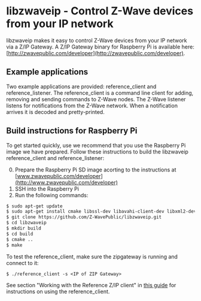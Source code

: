 libzwaveip - Control Z-Wave devices from your IP network
========================================================

libzwaveip makes it easy to control Z-Wave devices from your IP network via a Z/IP Gateway. A Z/IP Gateway binary for Raspberry Pi is available here: [http://zwavepublic.com/developer](http://zwavepublic.com/developer).

Example applications
--------------------
Two example applications are provided: reference_client and reference_listener. The reference_client is
a command line client for adding, removing and sending commands to Z-Wave nodes. The Z-Wave listener
listens for notifications from the Z-Wave network. When a notification arrives it is decoded and pretty-printed.

Build instructions for Raspberry Pi
-----------------------------------
To get started quickly, use we recommend that you use the Raspberry Pi image we have prepared. Follow these instructions to build the libzwaveip reference_client and reference_listener:

0. Prepare the Raspberry Pi SD image acorting to the instructions at [www.zwavepublic.com/developer](http://www.zwavepublic.com/developer)
0. SSH into the Raspberry Pi
0. Run the following commands:
```bash
$ sudo apt-get update
$ sudo apt-get install cmake libssl-dev libavahi-client-dev libxml2-dev libbsd libncurses5-dev git
$ git clone https://github.com/Z-WavePublic/libzwaveip.git
$ cd libzwaveip
$ mkdir build
$ cd build
$ cmake ..
$ make
```

To test the reference_client,  make sure the zipgateway is running and connect to it:

    $ ./reference_client -s <IP of ZIP Gateway>

See section "Working with the Reference Z/IP client" in [this guide](http://zwavepublic.com/developer)
for instructions on using the reference_client.
